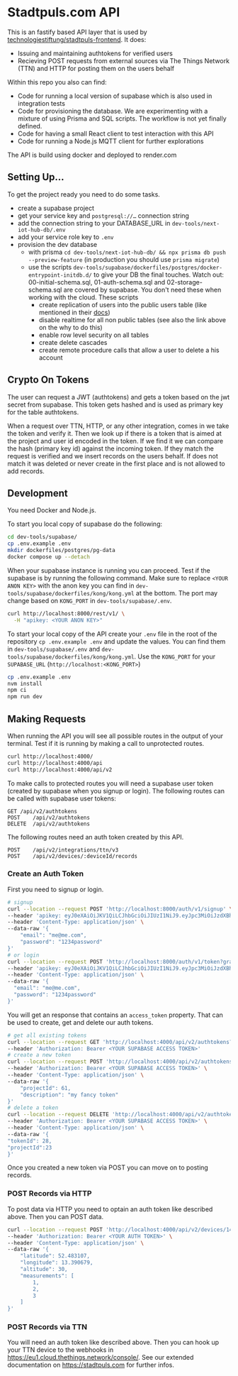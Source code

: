 # Stadtpuls.com API

This is an fastify based API layer that is used by [technologiestiftung/stadtpuls-frontend](https://github.com/technologiestiftung/stadtpuls-frontend). It does:

* Issuing and maintaining authtokens for verified users
* Recieving POST requests from external sources via The Things Network (TTN) and HTTP for posting them on the users behalf

Within this repo you also can find:

* Code for running a local version of supabase which is also used in integration tests
* Code for provisioning the database. We are experimenting with a mixture of using Prisma and SQL scripts. The workflow is not yet finally defined. 
* Code for having a small React client to test interaction with this API
* Code for running a Node.js MQTT client for further explorations

The API is build using docker and deployed to render.com
## Setting Up…

To get the project ready you need to do some tasks.

* create a supabase project
* get your service key and `postgresql://…` connection string
* add the connection string to your DATABASE_URL  in `dev-tools/next-iot-hub-db/.env`
* add your service role key to `.env`
* provision the dev database
  * with prisma `cd dev-tools/next-iot-hub-db/ && npx prisma db push --preview-feature` (in production you should use `prisma migrate`)
  * use the scripts `dev-tools/supabase/dockerfiles/postgres/docker-entrypoint-initdb.d/` to give your DB the final touches. Watch out: 00-initial-schema.sql, 01-auth-schema.sql and 02-storage-schema.sql are covered by supabase. You don't need these when working with the cloud. These scripts
    * create replication of users into the public users table (like mentioned in their [docs](https://supabase.io/docs/guides/auth#create-a-publicusers-table))
    * disable realtime for all non public tables (see also the link above on the why to do this)
    * enable row level security on all tables
    * create delete cascades
    * create remote procedure calls  that allow a user to delete a his account
## Crypto On Tokens

The user can request a JWT (authtokens) and gets a token based on the jwt secret from supabase. This token gets hashed and is used as primary key for the table authtokens.

When a request over TTN, HTTP, or any other integration, comes in we take the token and verify it. Then we look up if there is a token that is aimed at the project and user id encoded in the token. If we find it we can compare the hash (primary key id) against the incoming token. If they match the request is verified and we insert records on the users behalf. If does not match it was deleted or never create in the first place and is not allowed to add records.

<!-- Actually we should not remove existing but deleted tokens. We should flag them as revoked. When some one has a valid token that should have been revoked, but is still in use it might be a dead project or someone is signing his own tokens with our JWT secret. -->


## Development

You need Docker and Node.js.

To start you local copy of supabase do the following:

```bash
cd dev-tools/supabase/
cp .env.example .env
mkdir dockerfiles/postgres/pg-data
docker compose up --detach
```


When your supabase instance is running you can proceed. Test if the supabase is by running the following command. Make sure to replace `<YOUR ANON KEY>` with the anon key you can find in `dev-tools/supabase/dockerfiles/kong/kong.yml` at the bottom. The port may change based on `KONG_PORT` in `dev-tools/supabase/.env`.
```bash
curl http://localhost:8000/rest/v1/ \
  -H "apikey: <YOUR ANON KEY>"
```

To start your local copy of the API create your `.env` file in the root of the repository `cp .env.example .env` and update the values. You can find them in `dev-tools/supabase/.env` and `dev-tools/supabase/dockerfiles/kong/kong.yml`. Use the `KONG_PORT` for your `SUPABASE_URL` (`http://localhost:<KONG_PORT>`)


```bash
cp .env.example .env
nvm install
npm ci
npm run dev
```

## Making Requests

When running the API you will see all possible routes in the output of your terminal. Test if it is running by making a call to unprotected routes.

```bash
curl http://localhost:4000/ 
curl http://localhost:4000/api
curl http://localhost:4000/api/v2
```

To make calls to protected routes you will need a supabase user token (created by supabase when you signup or login). The following routes can be called with supabase user tokens:

```plain
GET	/api/v2/authtokens
POST	/api/v2/authtokens
DELETE	/api/v2/authtokens
```


The following routes need an auth token created by this API.

```plain
POST	/api/v2/integrations/ttn/v3
POST	/api/v2/devices/:deviceId/records
```

### Create an Auth Token

First you need to signup or login. 

```bash
# signup
curl --location --request POST 'http://localhost:8000/auth/v1/signup' \
--header 'apikey: eyJ0eXAiOiJKV1QiLCJhbGciOiJIUzI1NiJ9.eyJpc3MiOiJzdXBhYmFzZSIsImlhdCI6MTYyNzIwODU0MCwiZXhwIjoxOTc0MzYzNzQwLCJhdWQiOiIiLCJzdWIiOiIiLCJyb2xlIjoiYW5vbiJ9.sUHErUOiKZ3nHQIxy-7jND6B80Uzf9G4NtMLmL6HXPQ' \
--header 'Content-Type: application/json' \
--data-raw '{
    "email": "me@me.com",
    "password": "1234password"
}'
# or login 
curl --location --request POST 'http://localhost:8000/auth/v1/token?grant_type=password' \
--header 'apikey: eyJ0eXAiOiJKV1QiLCJhbGciOiJIUzI1NiJ9.eyJpc3MiOiJzdXBhYmFzZSIsImlhdCI6MTYyNzIwODU0MCwiZXhwIjoxOTc0MzYzNzQwLCJhdWQiOiIiLCJzdWIiOiIiLCJyb2xlIjoiYW5vbiJ9.sUHErUOiKZ3nHQIxy-7jND6B80Uzf9G4NtMLmL6HXPQ' \
--header 'Content-Type: application/json' \
--data-raw '{
  "email": "me@me.com",
  "password": "1234password"
}'
```

You will get an response that contains an `access_token` property. That can be used to create, get and delete our auth tokens.

```bash
# get all existing tokens
curl --location --request GET 'http://localhost:4000/api/v2/authtokens?projectId=61' \
--header 'Authorization: Bearer <YOUR SUPABASE ACCESS TOKEN>'
# create a new token
curl --location --request POST 'http://localhost:4000/api/v2/authtokens' \
--header 'Authorization: Bearer <YOUR SUPABASE ACCESS TOKEN>' \
--header 'Content-Type: application/json' \
--data-raw '{
    "projectId": 61,
    "description": "my fancy token"
}'
# delete a token
curl --location --request DELETE 'http://localhost:4000/api/v2/authtokens' \
--header 'Authorization: Bearer <YOUR SUPABASE ACCESS TOKEN>' \
--header 'Content-Type: application/json' \
--data-raw '{
"tokenId": 28,
"projectId":23
}'
```

Once you created a new token via POST you can move on to posting records.

### POST Records via HTTP

To post data via HTTP you need to optain an auth token like described above. Then you can POST data.

```bash
curl --location --request POST 'http://localhost:4000/api/v2/devices/14/records' \
--header 'Authorization: Bearer <YOUR AUTH TOKEN>' \
--header 'Content-Type: application/json' \
--data-raw '{
    "latitude": 52.483107,
    "longitude": 13.390679,
    "altitude": 30,
    "measurements": [
        1,
        2,
        3
    ]
}'
```
### POST Records via TTN

You will  need an auth token like described above. Then you can hook up your TTN device to the webhooks in https://eu1.cloud.thethings.network/console/. See our extended documentation on https://stadtpuls.com for further infos.